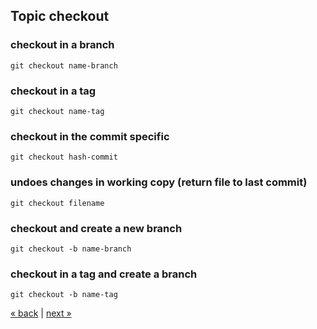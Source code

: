 ## Topic checkout

### checkout in a branch
    git checkout name-branch
### checkout in a tag
    git checkout name-tag
### checkout in the commit specific
    git checkout hash-commit
### undoes changes in working copy (return file to last commit)
    git checkout filename
### checkout and create a new branch
    git checkout -b name-branch
### checkout in a tag and create a branch
    git checkout -b name-tag
    
[&laquo; back](https://github.com/MRCardoso/git-code/blob/master/topics/branch.md) |
[next &raquo;](https://github.com/MRCardoso/git-code/blob/master/topics/tag.md)
